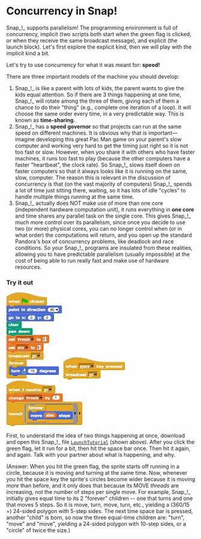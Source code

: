 # Concurrency in Snap!



Snap_!_ supports parallelism! The programming environment is full of concurrency, implicit \(two scripts both start when the green flag is clicked, or when they receive the same broadcast message\), and explicit \(the launch block\). Let's first explore the explicit kind, then we will play with the implicit kind a bit.

Let's try to use concurrency for what it was meant for: **speed!**

There are three important models of the machine you should develop:

1. Snap_!_ is like a parent with lots of kids, the parent wants to give the kids equal attention. So if there are 3 things happening at one time, Snap_!_ will rotate among the three of them, giving each of them a chance to do their "thing" \(e.g., complete one iteration of a loop\). It will choose the same order every time, in a very predictable way. This is known as **time-sharing.**
2. Snap_!_ has a **speed governor** so that projects can run at the same speed on different machines. It is obvious why that is important—imagine developing this great Pac Man game on your parent's slow computer and working very hard to get the timing just right so it is not too fast or slow. However, when you share it with others who have faster machines, it runs too fast to play \(because the other computers have a faster "heartbeat", the clock rate\). So Snap_!_ slows itself down on faster computers so that it always looks like it is running on the same, slow, computer. The reason this is relevant in the discussion of concurrency is that \(on the vast majority of computers\) Snap_!_ spends a lot of time just sitting there, waiting, so it has lots of idle "cycles" to handle multiple things running at the same time.
3. Snap_!_ actually does NOT make use of more than one core \(independent hardware computation unit\), it runs everything in **one core** and time shares any parallel task on the single core. This gives Snap_!_ much more control over its parallelism, since once you decide to use two \(or more\) physical cores, you can no longer control when \(or in what order\) the computations will return, and you open up the standard Pandora's box of concurrency problems, like deadlock and race conditions. So your Snap_!_ programs are insulated from these realities, allowing you to have predictable parallelism \(usually impossible\) at the cost of being able to run really fast and make use of hardware resources.

### Try it out

![](../.gitbook/assets/image%20%28103%29.png) ![](../.gitbook/assets/image%20%28105%29.png) ![](../.gitbook/assets/image%20%2868%29.png) 

First, to understand the idea of two things happening at once, download and open this Snap_!_ file [`LaunchTutorial`](https://beautyjoy.github.io/bjc-r/prog/Snap/LaunchTutorial.xml) \(shown above\). After you click the green flag, let it run for a bit, then hit the space bar once. Then hit it again, and again. Talk with your partner about what is happening, and why.

\(Answer: When you hit the green flag, the sprite starts off running in a circle, because it is moving and turning at the same time. Now, whenever you hit the space key the sprite's circles become wider because it is moving _more_ than before, and it only does that because its MOVE _threads_ are increasing, not the number of steps per single move. For example, Snap_!_ initially gives equal time to its 2 "forever" children -- one that turns and one that moves 5 steps. So it is move, turn, move, turn, etc., yielding a \(360/15 =\) 24-sided polygon with 5-step sides. The next time space bar is pressed, another "child" is born, so now the three equal-time children are: "turn", "move" and "move", yielding a 24-sided polygon with 10-step sides, or a "circle" of twice the size.\)

